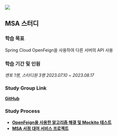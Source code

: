![](https://github.com/Heo-y-y/development-blog/assets/112863029/ede601e3-de12-4cef-bac4-14b3e73b1bf3)
## MSA 스터디
### 학습 목표
Spring Cloud OpenFeign을 사용하여 다른 서버의 API 사용
### 학습 기간 및 인원
*멘토 1명, 스터디원 3명 2023.07.10 ~ 2023.08.17*
### Study Group Link
**[GitHub](https://github.com/orgs/yet-another-study-group/repositories)**
### Study Process
- **[OpenFeign을 사용한 알고리즘 해결 및 Mockito 테스트](오픈페인알고리즘.md)**
- **[MSA 서점 대여 서비스 프로젝트](MSA서점대여프로젝트/README.md)**
